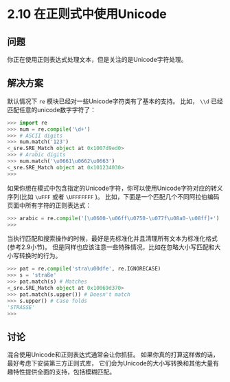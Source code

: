 # 2.10 在正则式中使用Unicode

## 问题

你正在使用正则表达式处理文本，但是关注的是Unicode字符处理。

## 解决方案

默认情况下 `re` 模块已经对一些Unicode字符类有了基本的支持。 比如， `\\d` 已经匹配任意的unicode数字字符了：

```python
>>> import re
>>> num = re.compile('\d+')
>>> # ASCII digits
>>> num.match('123')
<_sre.SRE_Match object at 0x1007d9ed0>
>>> # Arabic digits
>>> num.match('\u0661\u0662\u0663')
<_sre.SRE_Match object at 0x101234030>
>>>
```

如果你想在模式中包含指定的Unicode字符，你可以使用Unicode字符对应的转义序列(比如 `\uFFF` 或者 `\UFFFFFFF` )。 比如，下面是一个匹配几个不同阿拉伯编码页面中所有字符的正则表达式：

```python
>>> arabic = re.compile('[\u0600-\u06ff\u0750-\u077f\u08a0-\u08ff]+')
>>>
```

当执行匹配和搜索操作的时候，最好是先标准化并且清理所有文本为标准化格式(参考2.9小节)。 但是同样也应该注意一些特殊情况，比如在忽略大小写匹配和大小写转换时的行为。

```python
>>> pat = re.compile('stra\u00dfe', re.IGNORECASE)
>>> s = 'straße'
>>> pat.match(s) # Matches
<_sre.SRE_Match object at 0x10069d370>
>>> pat.match(s.upper()) # Doesn't match
>>> s.upper() # Case folds
'STRASSE'
>>>
```

## 讨论

混合使用Unicode和正则表达式通常会让你抓狂。 如果你真的打算这样做的话，最好考虑下安装第三方正则式库， 它们会为Unicode的大小写转换和其他大量有趣特性提供全面的支持，包括模糊匹配。